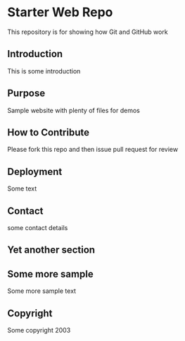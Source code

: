 # Starter Web Repo

This repository is for showing how Git and GitHub work

## Introduction
This is some introduction

## Purpose

Sample website with plenty of files for demos


## How to Contribute
Please fork this repo and then issue pull request for review

## Deployment

Some text

## Contact
some contact details

## Yet another section

## Some more sample
Some more sample text

## Copyright
Some copyright 2003
